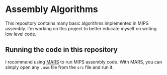 # Assembly Algorithms

This repository contains many basic algorithms implemented in MIPS assembly.
I'm working on this project to better educate myself on writing low level code.

## Running the code in this repository

I recommend using [MARS](http://courses.missouristate.edu/kenvollmar/mars/)
to run MIPS assembly code. With MARS, you can simply open any `.asm` file
from the `src` file and run it.